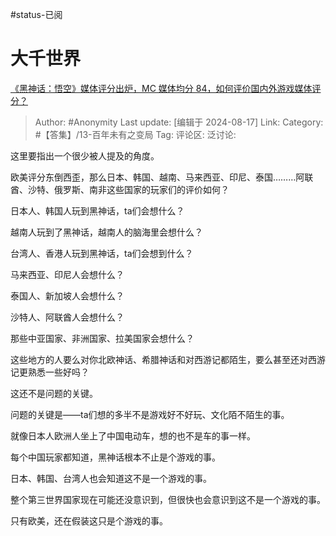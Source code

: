 #status-已阅 
# 大千世界
[《黑神话：悟空》媒体评分出炉，MC 媒体均分 84，如何评价国内外游戏媒体评分？](https://www.zhihu.com/question/664484176/answer/3597480226)

> Author: #Anonymity
> Last update: [编辑于 2024-08-17]
> Link:
> Category: #【答集】/13-百年未有之变局 
> Tag: 
> 评论区:
> 泛讨论:

这里要指出一个很少被人提及的角度。

欧美评分东倒西歪，那么日本、韩国、越南、马来西亚、印尼、泰国………阿联酋、沙特、俄罗斯、南非这些国家的玩家们的评价如何？

日本人、韩国人玩到黑神话，ta们会想什么？

越南人玩到了黑神话，越南人的脑海里会想什么？

台湾人、香港人玩到黑神话，ta们会想到什么？

马来西亚、印尼人会想什么？

泰国人、新加坡人会想什么？

沙特人、阿联酋人会想什么？

那些中亚国家、非洲国家、拉美国家会想什么？

这些地方的人要么对你北欧神话、希腊神话和对西游记都陌生，要么甚至还对西游记更熟悉一些好吗？

这还不是问题的关键。

问题的关键是——ta们想的多半不是游戏好不好玩、文化陌不陌生的事。

就像日本人欧洲人坐上了中国电动车，想的也不是车的事一样。

每个中国玩家都知道，黑神话根本不止是个游戏的事。

日本、韩国、台湾人也会知道这不是一个游戏的事。

整个第三世界国家现在可能还没意识到，但很快也会意识到这不是一个游戏的事。

只有欧美，还在假装这只是个游戏的事。